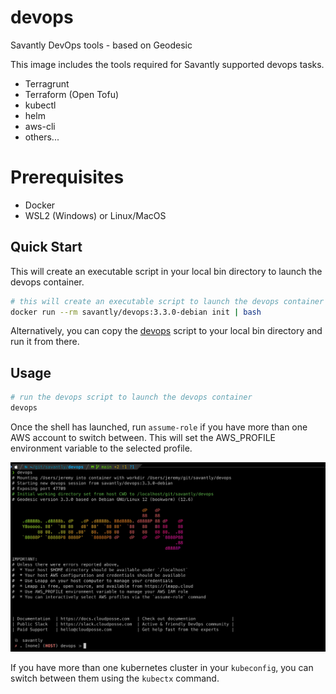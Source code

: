 # devops

Savantly DevOps tools - based on Geodesic

This image includes the tools required for Savantly supported devops tasks.

- Terragrunt
- Terraform (Open Tofu)
- kubectl
- helm
- aws-cli
- others...

# Prerequisites

- Docker
- WSL2 (Windows) or Linux/MacOS

## Quick Start

This will create an executable script in your local bin directory to launch the devops container.

```bash
# this will create an executable script to launch the devops container
docker run --rm savantly/devops:3.3.0-debian init | bash
```

Alternatively, you can copy the [devops](devops) script to your local bin directory and run it from there.

## Usage

```bash
# run the devops script to launch the devops container
devops
```

Once the shell has launched, run `assume-role` if you have more than one AWS account to switch between. This will set the AWS_PROFILE environment variable to the selected profile.

![screenshot](docs/launched.jpg)

If you have more than one kubernetes cluster in your `kubeconfig`, you can switch between them using the `kubectx` command.
